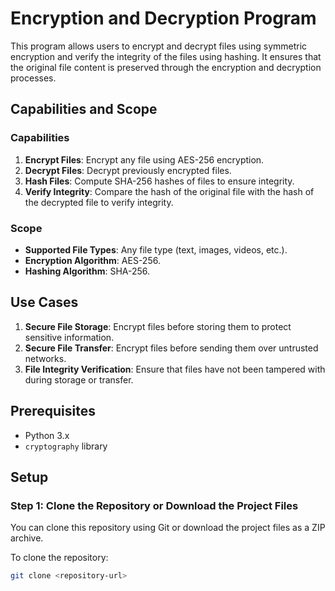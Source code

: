 # Encryption and Decryption Program

This program allows users to encrypt and decrypt files using symmetric encryption and verify the integrity of the files using hashing. It ensures that the original file content is preserved through the encryption and decryption processes.

## Capabilities and Scope

### Capabilities

1. **Encrypt Files**: Encrypt any file using AES-256 encryption.
2. **Decrypt Files**: Decrypt previously encrypted files.
3. **Hash Files**: Compute SHA-256 hashes of files to ensure integrity.
4. **Verify Integrity**: Compare the hash of the original file with the hash of the decrypted file to verify integrity.

### Scope

- **Supported File Types**: Any file type (text, images, videos, etc.).
- **Encryption Algorithm**: AES-256.
- **Hashing Algorithm**: SHA-256.

## Use Cases

1. **Secure File Storage**: Encrypt files before storing them to protect sensitive information.
2. **Secure File Transfer**: Encrypt files before sending them over untrusted networks.
3. **File Integrity Verification**: Ensure that files have not been tampered with during storage or transfer.

## Prerequisites

- Python 3.x
- `cryptography` library

## Setup

### Step 1: Clone the Repository or Download the Project Files

You can clone this repository using Git or download the project files as a ZIP archive.

To clone the repository:
```sh
git clone <repository-url>
